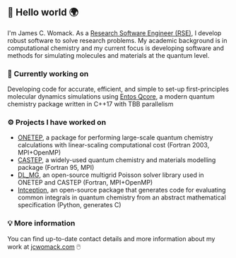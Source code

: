 ## :wave: Hello world :earth_africa:

I'm James C. Womack. As a [Research Software Engineer (RSE)](https://society-rse.org/), I develop robust software to solve research problems. My academic background is in computational chemistry and my current focus is developing software and methods for simulating molecules and materials at the quantum level.

### :wrench: Currently working on
Developing code for accurate, efficient, and simple to set-up first-principles molecular dynamics simulations using [Entos Qcore](https://www.entos.ai/), a modern quantum chemistry package written in C++17 with TBB parallelism

### :gear: Projects I have worked on
* [ONETEP](https://onetep.org/), a package for performing large-scale quantum chemistry calculations with linear-scaling computational cost (Fortran 2003, MPI+OpenMP)
* [CASTEP](http://www.castep.org/), a widely-used quantum chemistry and materials modelling package (Fortran 95, MPI)
* [DL_MG](http://dlmg.org), an open-source multigrid Poisson solver library used in ONETEP and CASTEP (Fortran, MPI+OpenMP)
* [Intception](http://intception.net), an open-source package that generates code for evaluating common integrals in quantum chemistry from an abstract mathematical specification (Python, generates C)

### :bulb: More information

You can find up-to-date contact details and more information about my work at [jcwomack.com](https://jcwomack.com) :computer_mouse:
